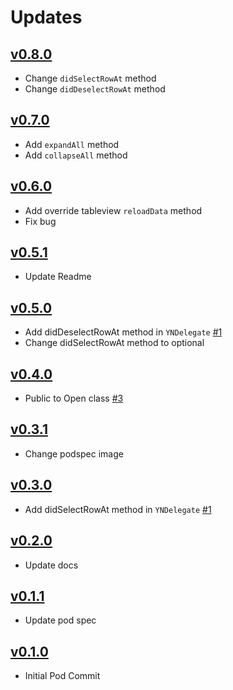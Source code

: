 # Updates

## [v0.8.0](https://github.com/younatics/YNExpandableCell/releases/tag/0.8.0)
* Change `didSelectRowAt` method
* Change `didDeselectRowAt` method

## [v0.7.0](https://github.com/younatics/YNExpandableCell/releases/tag/0.7.0)
* Add `expandAll` method
* Add `collapseAll` method

## [v0.6.0](https://github.com/younatics/YNExpandableCell/releases/tag/0.6.0)
* Add override tableview `reloadData` method
* Fix bug

## [v0.5.1](https://github.com/younatics/YNExpandableCell/releases/tag/0.5.1)
* Update Readme

## [v0.5.0](https://github.com/younatics/YNExpandableCell/releases/tag/0.5.0)
* Add didDeselectRowAt method in `YNDelegate` [#1](https://github.com/younatics/YNExpandableCell/issues/1)
* Change didSelectRowAt method to optional

## [v0.4.0](https://github.com/younatics/YNExpandableCell/releases/tag/0.4.0)
* Public to Open class [#3](https://github.com/younatics/YNExpandableCell/issues/3)

## [v0.3.1](https://github.com/younatics/YNExpandableCell/releases/tag/0.3.1)
* Change podspec image

## [v0.3.0](https://github.com/younatics/YNExpandableCell/releases/tag/0.3.0)
* Add didSelectRowAt method in `YNDelegate` [#1](https://github.com/younatics/YNExpandableCell/issues/1)

## [v0.2.0](https://github.com/younatics/YNExpandableCell/releases/tag/0.2.0)
* Update docs

## [v0.1.1](https://github.com/younatics/YNExpandableCell/releases/tag/0.1.1)
* Update pod spec

## [v0.1.0](https://github.com/younatics/YNExpandableCell/releases/tag/0.1.0)
* Initial Pod Commit

